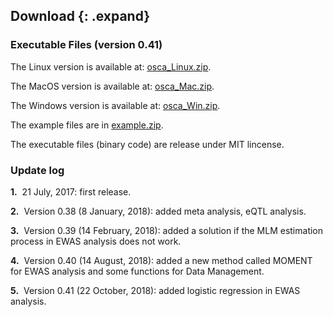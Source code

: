 
## Download {: .expand}
### Executable Files (version 0.41) 

The Linux version is available at:
[osca\_Linux.zip](./download/osca_Linux.zip).

The MacOS version is available at:
[osca\_Mac.zip](./download/osca_Mac.zip).

The Windows version is available at:
[osca\_Win.zip](./download/osca_Win.zip).

The example files are in [example.zip](./download/example.zip).

The executable files (binary code) are release under MIT lincense.

### Update log 


**1.**  21 July, 2017: first release.

**2.**  Version 0.38 (8 January, 2018): added meta analysis, eQTL analysis.

**3.**  Version 0.39 (14 February, 2018): added a solution if the MLM estimation process in EWAS analysis does not work.

**4.**  Version 0.40 (14 August, 2018): added a new method called MOMENT for EWAS analysis and some functions for Data Management.

**5.**  Version 0.41 (22 October, 2018): added logistic regression in EWAS analysis.

